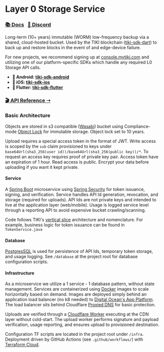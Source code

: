 # Layer 0 Storage Service
### [📚 Docs](https://docs.mytiki.com) &nbsp;&nbsp;[💬 Discord](https://discord.gg/tiki)

Long-term (10+ years) immutable (WORM) low-frequency backup via a shared, cloud-hosted bucket. Used by the TIKI 
blockchain ([tiki-sdk-dart](https://github.com/tiki/tiki-sdk-dart)) to back up and restore blocks in the event of 
and edge-device failure.

For new projects, we recommend signing up at [console.mytiki.com](https://console.mytiki.com) and utilizing one of our
platform-specific SDKs which handle any required L0 Storage API calls.

- **🤖 Android: [tiki-sdk-android](https://github.com/tiki/tiki-sdk-android)**
- **🍎 iOS: [tiki-sdk-ios](https://github.com/tiki/tiki-sdk-ios)**
- **🦋 Flutter: [tiki-sdk-flutter](https://github.com/tiki/tiki-sdk-flutter)**

### [🎬 API Reference ➝](https://docs.mytiki.com/reference/l0-storage-upload-post)

### Basic Architecture
Objects are stored in s3 compatible ([Wasabi](https://wasabi.com)) bucket using Compliance-mode 
[Object Lock](https://docs.aws.amazon.com/AmazonS3/latest/userguide/object-lock-overview.html) for immutable storage.
Object lock set to 10 years.

Upload requires a special access token in the format of JWT. Write access is scoped by the `sub` claim provisioned to 
keys under `base64Url(sha3_256(user id))/base64Url(sha3_256(public key))/*`. To request an access key requires proof
of private key pair. Access token have an expiration of 1 hour. Read access is public. Encrypt your data before
uploading if you want it kept private. 

#### Service

A [Spring Boot](https://github.com/spring-projects/spring-boot) microservice
using [Spring Security](https://github.com/spring-projects/spring-security) for token issuance, signing, and 
verification. Service handles API Id generation, revocation, and storage (required for uploads). API Ids are not private
keys and intended to live at the application layer (web/mobile). Usage is logged service level through a reporting API
to avoid expensive bucket crawling/scanning. 

Code follows TIKI's [vertical slice](https://jimmybogard.com/vertical-slice-architecture/) architecture and
nomenclature. For example, business logic for token issuance can be found in `TokenService.java`

#### Database
[PostgresSQL](https://www.postgresql.org) is used for persistence of API Ids, temporary token storage, and usage 
logging. See `/database` at the project root for database configuration scripts.

#### Infrastructure
As a microservice we utilize a 1 service - 1 database pattern, without state management. Services are containerized
using [Docker](https://www.docker.com) images to scale horizontally based on demand. Images are deployed simply behind
an application load balancer (no k8 needed) to
[Digital Ocean's App Platform](https://docs.digitalocean.com/products/app-platform/). The load balancer sits behind
Cloudflare [Proxied DNS](https://developers.cloudflare.com/fundamentals/get-started/concepts/how-cloudflare-works/) for
basic protection. 

Uploads are verified through a [Cloudflare Worker](https://workers.cloudflare.com) executing at the CDN layer without 
cold-start. The upload worker performs signature and payload verification, usage reporting, and ensures upload to 
provisioned destination.

Configuration TF scripts are located in the project root under `/infra`. Deployment
driven by GitHub Actions (see `.github/workflows/`) with [Terraform Cloud](https://www.terraform.io).